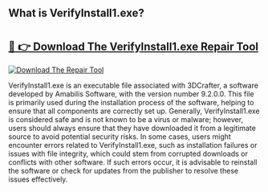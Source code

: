 ## What is VerifyInstall1.exe? 

# <h2><a href="https://exedetect.com/download.php?VerifyInstall1.exe">🔗 👉 Download The VerifyInstall1.exe Repair Tool</a></h2>

[![Download The Repair Tool](https://exedetect.com/download-button.jpg)](https://exedetect.com/download.php?VerifyInstall1.exe)

VerifyInstall1.exe is an executable file associated with 3DCrafter, a software developed by Amabilis Software, with the version number 9.2.0.0. This file is primarily used during the installation process of the software, helping to ensure that all components are correctly set up. Generally, VerifyInstall1.exe is considered safe and is not known to be a virus or malware; however, users should always ensure that they have downloaded it from a legitimate source to avoid potential security risks. In some cases, users might encounter errors related to VerifyInstall1.exe, such as installation failures or issues with file integrity, which could stem from corrupted downloads or conflicts with other software. If such errors occur, it is advisable to reinstall the software or check for updates from the publisher to resolve these issues effectively.